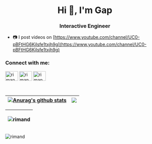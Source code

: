<!-- ### Hi there 👋 -->

<h1 align="center">Hi 👋, I'm Gap</h1>

<h3 align="center">Interactive Engineer</h3>

- 📷 I post videos on [https://www.youtube.com/channel/UC0-pBFtHG6KjIsfe1txjh9g](https://www.youtube.com/channel/UC0-pBFtHG6KjIsfe1txjh9g)

<h3 align="left">Connect with me:</h3>
<p align="left">
<a href="https://www.instagram.com/vicha.gap/" target="blank"><img align="center" src="https://raw.githubusercontent.com/rahuldkjain/github-profile-readme-generator/master/src/images/icons/Social/instagram.svg" alt="rimand" height="30" width="40" /></a>
<a href="https://www.youtube.com/channel/UC0-pBFtHG6KjIsfe1txjh9g" target="blank"><img align="center" src="https://raw.githubusercontent.com/rahuldkjain/github-profile-readme-generator/master/src/images/icons/Social/youtube.svg" alt="rimand" height="30" width="40" /></a>
<a href="https://www.linkedin.com/in/vichagorn-lupponglung-0671b510b/" target="blank"><img align="center" src="https://raw.githubusercontent.com/rahuldkjain/github-profile-readme-generator/master/src/images/icons/Social/linked-in-alt.svg" alt="rimand" height="30" width="40" /></a>
</p>

<br>

<!-- ![rimand's GitHub stats](https://github-readme-stats.vercel.app/api?username=rimand&show_icons=true&theme=radical)  -->

| <a href="https://github.com/anuraghazra/github-readme-stats"><img align="center" src="https://github-readme-stats.vercel.app/api?username=rimand&show_icons=true&include_all_commits=true&theme=buefy&hide_border=true" alt="Anurag's github stats" /></a> | <a href="https://github.com/anuraghazra/github-readme-stats"><img align="center" src="https://github-readme-stats.vercel.app/api/top-langs/?username=rimand&layout=compact&theme=buefy&hide_border=true" /></a> |
| ------------- | ------------- |

| <a><p><img align="center" src="https://github-readme-streak-stats.herokuapp.com/?user=rimand&theme=dark" alt="rimand" /></p></a> |
| ------------- |

<!-- [![Top Langs](https://github-readme-stats.vercel.app/api/top-langs/?username=rimand&layout=compact&show_icons=true&theme=radical)](https://github.com/rimand/github-readme-stats) -->

<p align="left"> <img src="https://komarev.com/ghpvc/?username=rimand&label=Profile%20views&color=0e75b6&style=flat-square" alt="rimand" /> </p>

<!--
**rimand/rimand** is a ✨ _special_ ✨ repository because its `README.md` (this file) appears on your GitHub profile.

Here are some ideas to get you started:

- 🔭 I’m currently working on ...
- 🌱 I’m currently learning ...
- 👯 I’m looking to collaborate on ...
- 🤔 I’m looking for help with ...
- 💬 Ask me about ...
- 📫 How to reach me: ...
- 😄 Pronouns: ...
- ⚡ Fun fact: ...
-->
